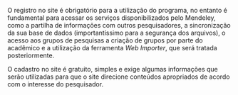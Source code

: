 O registro no site é obrigatório para a utilização do programa, no entanto é fundamental para acessar os serviços disponibilizados pelo Mendeley, como a partilha de informações com outros pesquisadores, a sincronização da sua base de dados (importantíssimo para a segurança dos arquivos), o acesso aos grupos de pesquisas a criação de grupos por parte do acadêmico e a utilização da ferramenta *Web Importer*, que será tratada posteriormente.

O cadastro no site é gratuito, simples e exige algumas informações que serão utilizadas para que o site direcione conteúdos apropriados de acordo com o interesse do pesquisador.

